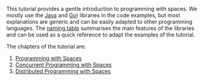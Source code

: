 This tutorial provides a gentle introduction to programming with spaces. We mostly use the [Java](https://github.com/pSpaces/jSpace) and [Go](https://github.com/pSpaces/goSpace)) libraries in the code examples, but most explanations are generic and can be easily adapted to other programming languages. The [naming table](https://github.com/pSpaces/Programming-with-Spaces/blob/master/naming.md) summarises the main features of the libraries and can be used as a quick reference to adapt the examples of the tutorial. 

The chapters of the tutorial are:
1. [Programming with Spaces](tutorial-tuple-spaces.md)
2. [Concurrent Programming with Spaces](tutorial-concurrent-programming.md)
3. [Distributed Programming with Spaces](tutorial-distributed-programming.md)

